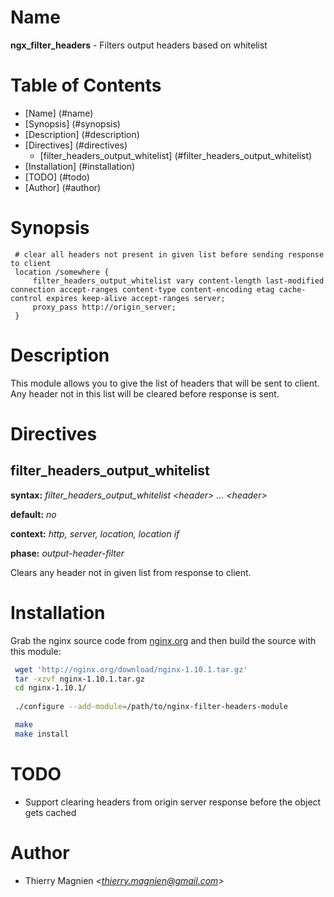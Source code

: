 Name
====

**ngx_filter_headers** - Filters output headers based on whitelist

Table of Contents
=================

* [Name] (#name)
* [Synopsis] (#synopsis)
* [Description] (#description)
* [Directives] (#directives)
    * [filter_headers_output_whitelist] (#filter_headers_output_whitelist)
* [Installation] (#installation)
* [TODO] (#todo)
* [Author] (#author)

Synopsis
========

```nginx
 # clear all headers not present in given list before sending response to client
 location /somewhere {
     filter_headers_output_whitelist vary content-length last-modified connection accept-ranges content-type content-encoding etag cache-control expires keep-alive accept-ranges server;
     proxy_pass http://origin_server;
 }
```

Description
===========

This module allows you to give the list of headers that will be sent to client. Any header not in this list will be cleared before response is sent.

Directives
==========

filter_headers_output_whitelist
-------------------------------
**syntax:** *filter_headers_output_whitelist &lt;header&gt; ... &lt;header&gt;*

**default:** *no*

**context:** *http, server, location, location if*

**phase:** *output-header-filter*

Clears any header not in given list from response to client.

Installation
============

Grab the nginx source code from [nginx.org](http://nginx.org/) and then build the source with this module:

```bash
 wget 'http://nginx.org/download/nginx-1.10.1.tar.gz'
 tar -xzvf nginx-1.10.1.tar.gz
 cd nginx-1.10.1/
 
 ./configure --add-module=/path/to/nginx-filter-headers-module

 make
 make install
```

TODO
====

* Support clearing headers from origin server response before the object gets cached

Author
======

* Thierry Magnien *&lt;thierry.magnien@gmail.com&gt;*
